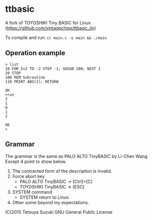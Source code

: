 # ttbasic

A fork of TOYOSHIKI Tiny BASIC for Linux (<https://github.com/vintagechips/ttbasic_lin>)

To compile and run: `cc main.c -o main && ./main`

## Operation example

```text
> list
10 FOR I=2 TO -2 STEP -1; GOSUB 100; NEXT I
20 STOP
100 REM Subroutine
110 PRINT ABS(I); RETURN

OK
>run
2
1
0
1
2

OK
>
```

## Grammar

The grammar is the same as
PALO ALTO TinyBASIC by Li-Chen Wang
Except 4 point to show below.

1. The contracted form of the description is invalid.
2. Force abort key
   * PALO ALTO TinyBASIC -> [Ctrl]+[C]
   * TOYOSHIKI TinyBASIC -> [ESC]
3. SYSTEM command
   * SYSTEM return to Linux.
4. Other some beyond my expectations.

(C)2015 Tetsuya Suzuki
GNU General Public License
